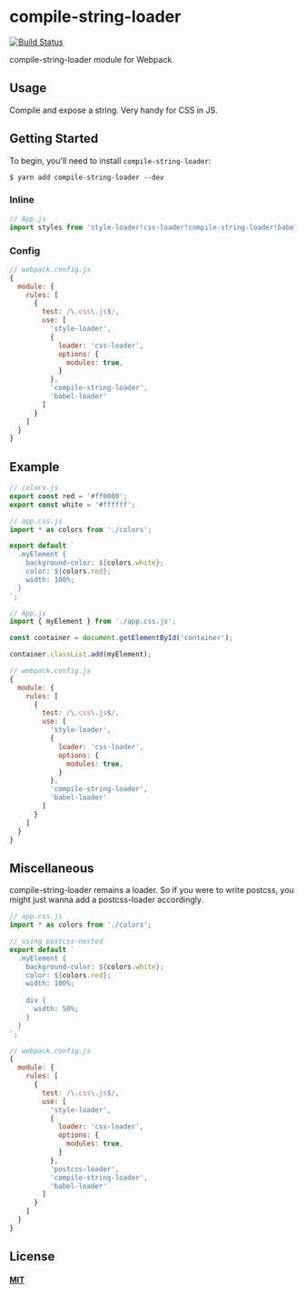 # compile-string-loader

[![Build Status](https://travis-ci.org/sreucherand/compile-string-loader.svg?branch=master)](https://travis-ci.org/sreucherand/compile-string-loader)

compile-string-loader module for Webpack.

## Usage

Compile and expose a string. Very handy for CSS in JS.

## Getting Started

To begin, you'll need to install `compile-string-loader`:

```console
$ yarn add compile-string-loader --dev
```

### Inline

```js
// App.js
import styles from 'style-loader!css-loader!compile-string-loader!babel-loader!./app.css.js';
```

### Config

```js
// webpack.config.js
{
  module: {
    rules: [
      {
        test: /\.css\.js$/,
        use: [
          'style-loader',
          {
            loader: 'css-loader',
            options: {
              modules: true,
            }
          },
          'compile-string-loader',
          'babel-loader'
        ]
      }
    ]
  }
}
```

## Example

```js
// colors.js
export const red = '#ff0000';
export const white = '#ffffff';
```

```js
// app.css.js
import * as colors from './colors';

export default `
  .myElement {
    background-color: ${colors.white};
    color: ${colors.red};
    width: 100%;
  }
`;
```

```js
// App.js
import { myElement } from './app.css.js';

const container = document.getElementById('container');

container.classList.add(myElement);
```

```js
// webpack.config.js
{
  module: {
    rules: [
      {
        test: /\.css\.js$/,
        use: [
          'style-loader',
          {
            loader: 'css-loader',
            options: {
              modules: true,
            }
          },
          'compile-string-loader',
          'babel-loader'
        ]
      }
    ]
  }
}
```

## Miscellaneous

compile-string-loader remains a loader. So if you were to write postcss, you might just wanna add a postcss-loader accordingly.

```js
// app.css.js
import * as colors from './colors';

// using postcss-nested
export default `
  .myElement {
    background-color: ${colors.white};
    color: ${colors.red};
    width: 100%;
    
    div {
      width: 50%;
    }
  }
`;
```

```js
// webpack.config.js
{
  module: {
    rules: [
      {
        test: /\.css\.js$/,
        use: [
          'style-loader',
          {
            loader: 'css-loader',
            options: {
              modules: true,
            }
          },
          'postcss-loader',
          'compile-string-loader',
          'babel-loader'
        ]
      }
    ]
  }
}
```

## License

#### [MIT](./LICENSE)
